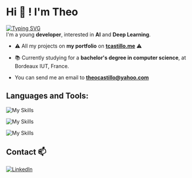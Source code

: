 

# Hi 👋 ! I'm Theo 
[![Typing SVG](https://readme-typing-svg.demolab.com?font=Pixelify+Sans+&weight=800&size=19&duration=4990&pause=1500&color=F7F7F7&vCenter=true&random=true&width=435&lines=Welcome+on+my+GitHub+profile+!+)](https://git.io/typing-svg)
<br/>
I'm a young **developer**, interested in **AI** and **Deep Learning**.

- ⚠️ All my projects on **my portfolio** on <a href="https://tcastillo.me">**tcastillo.me**<a> ⚠️

- 📚 Currently studying for a **bachelor's degree in computer science**, at Bordeaux IUT, France.

- You can send me an email to **theocastillo@yahoo.com**

## Languages and Tools:
![My Skills](https://skillicons.dev/icons?i=c,cs,cpp,py,css,html,js,haskell,java,php)

![My Skills](https://skillicons.dev/icons?i=pycharm,clion,idea,webstorm,phpstorm,vscode,github,gitlab,ubuntu,linux,docker)

![My Skills](https://skillicons.dev/icons?i=pytorch,tensorflow,symfony,react,opencv,django)

## Contact 📫
<a href="https://www.linkedin.com/in/clement-barriere">![LinkedIn](https://img.shields.io/badge/linkedin-%230077B5.svg?style=for-the-badge&logo=linkedin&logoColor=white)</a>





